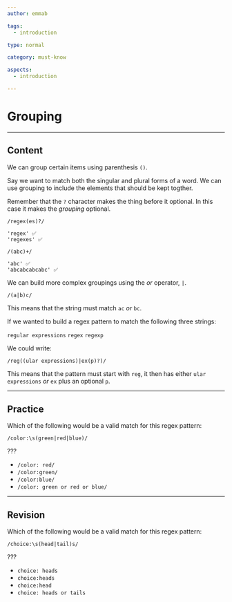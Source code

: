 ```yaml
---
author: emmab

tags:
  - introduction

type: normal

category: must-know

aspects:
  - introduction

---
```


# Grouping

---
## Content

We can group certain items using parenthesis `()`. 

Say we want to match both the singular and plural forms of a word. We can use grouping to include the elements that should be kept togther. 

Remember that the `?` character makes the thing before it optional. In this case it makes the *grouping* optional.

```
/regex(es)?/

'regex' ✅
'regexes' ✅

/(abc)+/

'abc' ✅
'abcabcabcabc' ✅
```

We can build more complex groupings using the *or* operator, `|`.

`/(a|b)c/`

This means that the string must match `ac` *or* `bc`.

If we wanted to build a regex pattern to match the following three strings:

`regular expressions`
`regex`
`regexp`

We could write:

`/reg((ular expressions)|ex(p)?)/`

This means that the pattern must start with `reg`, it then has either `ular expressions` *or* `ex` plus an optional `p`.

---
## Practice

Which of the following would be a valid match for this regex pattern:
 
`/color:\s(green|red|blue)/`

???

* `/color: red/`
* `/color:green/`
* `/color:blue/`
* `/color: green or red or blue/`

---
## Revision

Which of the following would be a valid match for this regex pattern:
 
`/choice:\s(head|tail)s/`

???

* `choice: heads`
* `choice:heads`
* `choice:head`
* `choice: heads or tails`